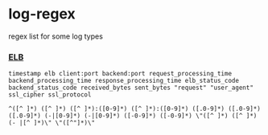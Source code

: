 # log-regex
regex list for some log types

### [ELB](http://docs.aws.amazon.com/ElasticLoadBalancing/latest/DeveloperGuide/access-log-collection.html#access-log-file-format)

```
timestamp elb client:port backend:port request_processing_time backend_processing_time response_processing_time elb_status_code backend_status_code received_bytes sent_bytes "request" "user_agent" ssl_cipher ssl_protocol
```

```
^([^ ]*) ([^ ]*) ([^ ]*):([0-9]*) ([^ ]*):([0-9]*) ([.0-9]*) ([.0-9]*) ([.0-9]*) (-|[0-9]*) (-|[0-9]*) ([-0-9]*) ([-0-9]*) \"([^ ]*) ([^ ]*) (- |[^ ]*)\" \"([^"]*)\"
```


